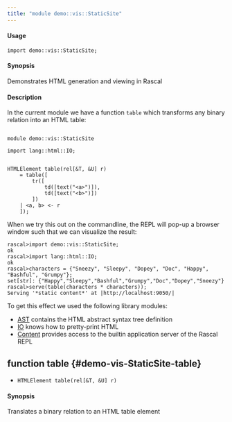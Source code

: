 ```yaml
---
title: "module demo::vis::StaticSite"
---
```


#### Usage

`import demo::vis::StaticSite;`

#### Synopsis

Demonstrates HTML generation and viewing in Rascal

#### Description


In the current module we have a function `table` which transforms
any binary relation into an HTML table:


```rascal 

module demo::vis::StaticSite

import lang::html::IO;


HTMLElement table(rel[&T, &U] r)
    = table([
        tr([
            td([text("<a>")]),
            td([text("<b>")])
        ])
    | <a, b> <- r    
    ]);

```

When we try this out on the commandline, the REPL will pop-up
a browser window such that we can visualize the result:


```rascal-shell 
rascal>import demo::vis::StaticSite;
ok
rascal>import lang::html::IO;
ok
rascal>characters = {"Sneezy", "Sleepy", "Dopey", "Doc", "Happy", "Bashful", "Grumpy"};
set[str]: {"Happy","Sleepy","Bashful","Grumpy","Doc","Dopey","Sneezy"}
rascal>serve(table(characters * characters));
Serving '*static content*' at |http://localhost:9050/|
```

To get this effect we used the following library modules:
* [AST](../../../Library/lang/html/AST.md) contains the HTML abstract syntax tree definition
* [IO](../../../Library/lang/html/IO.md) knows how to pretty-print HTML
* [Content](../../../Library/Content.md) provides access to the builtin application server of the Rascal REPL


## function table {#demo-vis-StaticSite-table}

* ``HTMLElement table(rel[&T, &U] r)``

#### Synopsis

Translates a binary relation to an HTML table element

